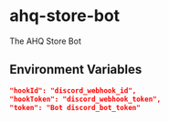 # ahq-store-bot
The AHQ Store Bot


## Environment Variables
```json
"hookId": "discord_webhook_id",
"hookToken": "discord_webhook_token",
"token": "Bot discord_bot_token"
```